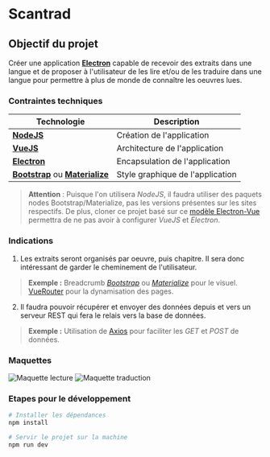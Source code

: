 # Scantrad

## Objectif du projet

Créer une application [**Electron**](https://electronjs.org/) capable de recevoir des extraits dans une langue et de proposer à l'utilisateur de les lire et/ou de les traduire dans une langue pour permettre à plus de monde de connaître les oeuvres lues.

### Contraintes techniques
|Technologie | Description |
|-|-|
| [**NodeJS**](https://nodejs.org/en/) | Création de l'application |
|[**VueJS**](https://vuejs.org/) | Architecture de l'application |
|[**Electron**](https://electronjs.org/) | Encapsulation de l'application |
|[**Bootstrap**](https://getbootstrap.com/) ou [**Materialize**](https://materializecss.com/) | Style graphique de l'application|

 >**Attention** : Puisque l'on utilisera *NodeJS*, il faudra utiliser des paquets nodes Bootstrap/Materialize, pas les versions présentes sur les sites respectifs.
 >De plus, cloner ce projet basé sur ce [modèle Electron-Vue](https://github.com/SimulatedGREG/electron-vue) permettra de ne pas avoir à configurer *VueJS* et *Electron*.

### Indications

 1. Les extraits seront organisés par oeuvre, puis chapitre.
Il sera donc intéressant de garder le cheminement de l'utilisateur.
> **Exemple :** Breadcrumb [*Bootstrap*](https://getbootstrap.com/docs/4.1/components/breadcrumb/) ou [*Materialize*](https://materializecss.com/breadcrumbs.html) pour le visuel.  
>[VueRouter](https://router.vuejs.org/) pour la dynamisation des pages.

 2.  Il faudra pouvoir récupérer et envoyer des données depuis et vers un serveur REST qui fera le relais vers la base de données.
 > **Exemple :** Utilisation de [Axios](https://github.com/axios/axios) pour faciliter les *GET* et *POST* de données.

### Maquettes
![Maquette lecture](https://github.com/Shadovokun/Scantrad/blob/master/Maquette1.PNG)
![Maquette traduction](https://github.com/Shadovokun/Scantrad/blob/master/Maquette2.PNG)
### Etapes pour le développement

``` bash
# Installer les dépendances
npm install

# Servir le projet sur la machine
npm run dev
```
